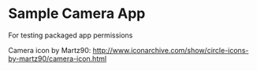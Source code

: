 # Sample Camera App

For testing packaged app permissions

Camera icon by Martz90: http://www.iconarchive.com/show/circle-icons-by-martz90/camera-icon.html